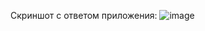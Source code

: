 Скриншот с ответом приложения:
![image](https://github.com/Sergey30ssw/Docker_ssw01/assets/133129423/77c88db7-2664-408c-bdd1-b461657ff9b3)

